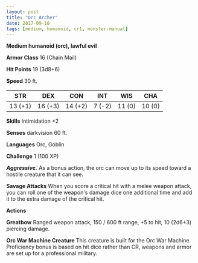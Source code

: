 ```yaml
---
layout: post
title: "Orc Archer"
date: 2017-09-10
tags: [medium, humanoid, cr1, monster-manual]
---
```


**Medium humanoid (orc), lawful evil**

**Armor Class** 16 (Chain Mail)

**Hit Points** 19 (3d8+6)

**Speed** 30 ft.

|   STR   |   DEX   |   CON   |   INT   |   WIS   |   CHA   |
|:-----:|:-----:|:-----:|:-----:|:-----:|:-----:|
| 13 (+1) | 16 (+3) | 14 (+2) | 7 (-2) | 11 (0) | 10 (0) |

**Skills** Intimidation +2

**Senses** darkvision 60 ft.

**Languages** Orc, Goblin

**Challenge** 1 (100 XP)

***Aggressive.*** As a bonus action, the orc can move up to its speed toward a hostile creature that it can see.

**Savage Attacks** When you score a critical hit with a melee weapon attack, you can roll one of the weapon's damage dice one additional time and add it to the extra damage of the critical hit.

**Actions**

**Greatbow** Ranged weapon attack, 150 / 600 ft range, +5 to hit, 10 (2d6+3) piercing damage.

**Orc War Machine Creature** This creature is built for the Orc War Machine. Proficiency bonus is based on hit dice rather than CR, weapons and armor are set up for a professional military.

